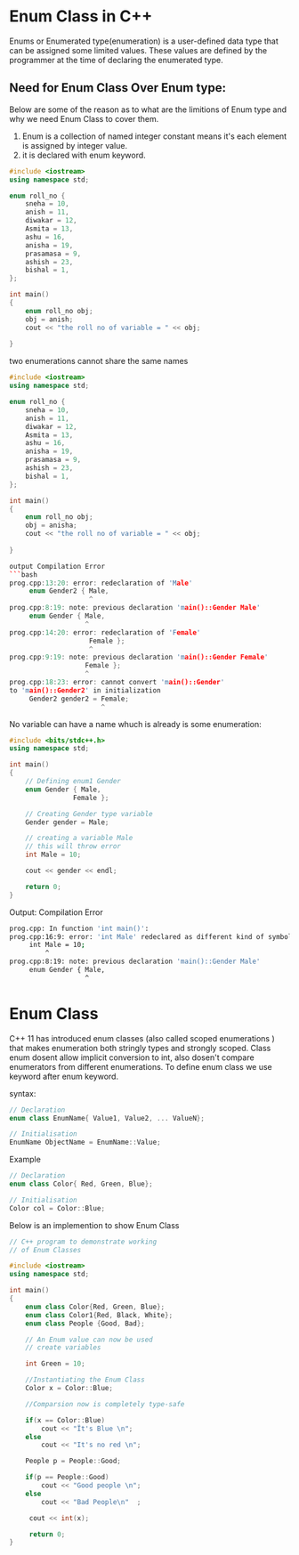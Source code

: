 # Enum Class in C++

Enums or Enumerated type(enumeration) is a user-defined data type that can be assigned some limited values. These values are defined by the programmer at the time of declaring the enumerated type.

## Need for Enum Class Over Enum type:
Below are some of the reason as to what are the limitions of Enum type and why we need Enum Class to cover them.

1. Enum is a collection of named integer constant means it's each element is assigned by integer value.
1. it is declared with enum keyword.

```c++
#include <iostream>
using namespace std;

enum roll_no {
    sneha = 10,
    anish = 11,
    diwakar = 12,
    Asmita = 13,
    ashu = 16,
    anisha = 19,
    prasamasa = 9,
    ashish = 23,
    bishal = 1,
};

int main()
{
    enum roll_no obj;
    obj = anish;
    cout << "the roll no of variable = " << obj;
    
}
```

two enumerations cannot share the same names 

```c++
#include <iostream>
using namespace std;

enum roll_no {
    sneha = 10,
    anish = 11,
    diwakar = 12,
    Asmita = 13,
    ashu = 16,
    anisha = 19,
    prasamasa = 9,
    ashish = 23,
    bishal = 1,
};

int main()
{
    enum roll_no obj;
    obj = anisha;
    cout << "the roll no of variable = " << obj;
    
}

output Compilation Error
```bash
prog.cpp:13:20: error: redeclaration of 'Male'
     enum Gender2 { Male,
                    ^
prog.cpp:8:19: note: previous declaration 'main()::Gender Male'
     enum Gender { Male,
                   ^
prog.cpp:14:20: error: redeclaration of 'Female'
                    Female };
                    ^
prog.cpp:9:19: note: previous declaration 'main()::Gender Female'
                   Female };
                   ^
prog.cpp:18:23: error: cannot convert 'main()::Gender' 
to 'main()::Gender2' in initialization
     Gender2 gender2 = Female;
                       ^
```

No variable can have a name whuch is already is some enumeration:

```c++
#include <bits/stdc++.h>
using namespace std;

int main()
{
	// Defining enum1 Gender
	enum Gender { Male,
				Female };

	// Creating Gender type variable
	Gender gender = Male;

	// creating a variable Male
	// this will throw error
	int Male = 10;

	cout << gender << endl;

	return 0;
}

```
Output: Compilation Error

```bash
prog.cpp: In function 'int main()':
prog.cpp:16:9: error: 'int Male' redeclared as different kind of symbol
     int Male = 10;
         ^
prog.cpp:8:19: note: previous declaration 'main()::Gender Male'
     enum Gender { Male,
                   ^
```

# Enum Class
C++ 11 has introduced enum classes (also called scoped enumerations ) that makes enumeration both stringly types and strongly scoped. Class enum dosent allow implicit conversion to int, also dosen't compare enumerators from different enumerations.
To define enum class we use keyword after enum keyword.

syntax:
```c++
// Declaration
enum class EnumName{ Value1, Value2, ... ValueN};

// Initialisation
EnumName ObjectName = EnumName::Value;
```

Example
```c++
// Declaration
enum class Color{ Red, Green, Blue};

// Initialisation
Color col = Color::Blue;
```
Below is an implemention to show Enum Class

```c++
// C++ program to demonstrate working 
// of Enum Classes 

#include <iostream>
using namespace std;

int main()
{
    enum class Color{Red, Green, Blue};
    enum class Color1{Red, Black, White};
    enum class People {Good, Bad};

    // An Enum value can now be used 
    // create variables 

    int Green = 10;

    //Instantiating the Enum Class
    Color x = Color::Blue;

    //Comparsion now is completely type-safe

    if(x == Color::Blue)
        cout << "Ït's Blue \n";
    else 
        cout << "It's no red \n";

    People p = People::Good;

    if(p == People::Good)
        cout << "Good people \n";
    else 
        cout << "Bad People\n"  ;

     cout << int(x);

     return 0;             
}
```
